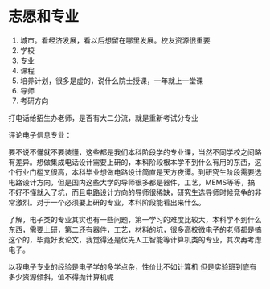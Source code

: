 # 志愿和专业

1. 城市。看经济发展，看以后想留在哪里发展。校友资源很重要
2. 学校
3. 专业
4. 课程
5. 培养计划，很多是虚的，说什么院士授课，一年就上一堂课
6. 导师
7. 考研方向

打电话给招生办老师，是否有大二分流，就是重新考试分专业

评论电子信息专业：

要不说不懂就不要装懂，这些都是我们本科阶段学的专业课，当然不同学校之间略有差异。想做集成电话设计需要上研的，本科阶段根本学不到什么有用的东西，这个行业门槛又很高，本科毕业想做电路设计简直是天方夜谭。到研究生阶段需要选电路设计方向，但是国内这些大学的导师很多都是器件，工艺，MEMS等等，搞不好不懂就入了坑，而且电路设计方向的导师很稀缺，研究生选导师时候竞争的非常激烈。对于一个必须要上研的专业，本科阶段能看出来什么。

了解，电子类的专业其实也有一些问题，第一学习的难度比较大，本科学不到什么东西，需要上研，第二还有器件，工艺，材料的坑，很多高校微电子的老师都是搞这个的，毕竟好发论文，我觉得还是优先人工智能等计算机类的专业，其次再考虑电子。

以我电子专业的经验是电子学的多学点杂，性价比不如计算机
但是实验班到底有多少资源倾斜，值不得抛计算机呢